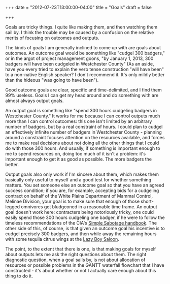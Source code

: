 +++
date = "2012-07-23T13:00:00-04:00"
title = "Goals"
draft = false

+++

Goals are tricky things.  I quite like making them, and then watching them sail by.  I think the trouble may be caused by a confusion on the relative merits of focusing on outcomes and outputs.

The kinds of goals I am generally inclined to come up with are goals about outcomes.  An outcome goal would be something like "cudgel 300 badgers," or in the argot of project management goons, "by January 1, 2013, 300 badgers will have been cudgeled in Westchester County" (As an aside, have you every tried to explain the verb tense construction "will have been" to a non-native English speaker?  I don't recommend it.  It's only mildly better than the hideous "was going to have been").

Good outcome goals are clear, specific and time-delimited, and I find them 99% useless.  Goals I can get my head around and do something with are almost always output goals.

An output goal is something like "spend 300 hours cudgeling badgers in Westchester County."   It works for me because I can control outputs much more than I can control outcomes: this one isn't limited by an arbitrary number of badgers, but by a real constraint of hours.  I could plan to cudgel an effectively infinite number of badgers in Westchester County - planning around a constraint focuses attention on the resources available, and forces me to make real decisions about not doing all the other things that I could do with those 300 hours.  And usually, if something is important enough to me to spend resources on, doing too much of it isn't a problem: it's important enough to get it as good as possible.  The more badgers the better.

Output goals also only work if I'm sincere about them, which makes them basically only useful to myself and a good test for whether something matters.  You set someone else an outcome goal so that you have an agreed success condition; if you are, for example, accepting bids for a cudgeling contract on behalf of the White Plains Department of Mammal Control, Melinae Division, your goal is to make sure that enough of those short-legged omnivores get bludgeoned in a reasonable time frame.  An output goal doesn't work here: contracters being notoriously tricky, one could easily spend those 300 hours cudgeling one badger, if he were to follow the timeless recommendations of the CIA's [Simple Sabotage handbook](https://www.cia.gov/news-information/featured-story-archive/2012-featured-story-archive/simple-sabotage.html).  The other side of this, of course, is that given an outcome goal his incentive is to cudgel precisely 300 badgers, and then while away the remaining hours with some tequila citrus wings at the [Lazy Boy Saloon](http://www.yelp.com/c/white-plains-ny/bars).

The point, to the extent that there is one, is that making goals for myself about outputs lets me ask the right questions about them.  The right diagnostic question, when a goal sails by, is not about allocation of resources or possible problems in the GANTT waterfall flowchart that I have constructed - it's about whether or not I actually care enough about this thing to do it.

